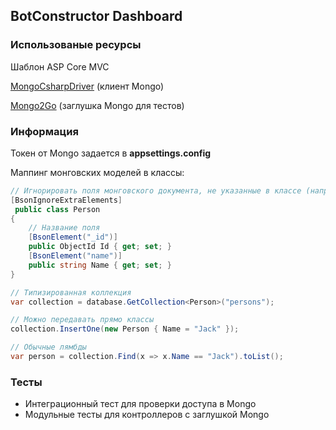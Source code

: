 ## BotConstructor Dashboard

### Использованые ресурсы

Шаблон ASP Core MVC

[MongoCsharpDriver](https://github.com/mongodb/mongo-csharp-driver) (клиент Mongo)

[Mongo2Go](https://github.com/Mongo2Go/Mongo2Go) (заглушка Mongo для тестов)

### Информация

Токен от Mongo задается в **appsettings.config**

Маппинг монговских моделей в классы:

```csharp
// Игнорировать поля монговского документа, не указанные в классе (например поле __v и прочий мусор)
[BsonIgnoreExtraElements]
 public class Person
{
    // Название поля
    [BsonElement("_id")]
    public ObjectId Id { get; set; }
    [BsonElement("name")]
    public string Name { get; set; }
}

// Типизированная коллекция
var collection = database.GetCollection<Person>("persons");

// Можно передавать прямо классы
collection.InsertOne(new Person { Name = "Jack" });

// Обычные лямбды
var person = collection.Find(x => x.Name == "Jack").toList();
```

### Тесты

* Интеграционный тест для проверки доступа в Mongo
* Модульные тесты для контроллеров с заглушкой Mongo
